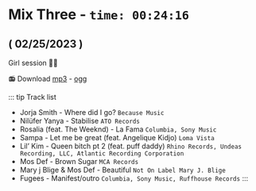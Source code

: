 #  Mix Three - `time: 00:24:16`
## ( 02/25/2023 )

Girl session 👸🏽

<my-live-archives url="https://live.rouquin.me/archives/MixThree.mp4" urltrack="../vtt/MixThree.vtt" datenamemix="02/25/2023 :: Mix Three"></my-live-archives>

📻 Download [mp3](https://live.rouquin.me/archives/MixThree.mp3) - [ogg](https://live.rouquin.me/archives/MixThree.ogg)

::: tip Track list

- Jorja Smith - Where did I go? `Because Music`
- Nilüfer Yanya - Stabilise `ATO Records`
- Rosalia (feat. The Weeknd) - La Fama `Columbia, Sony Music`
- Sampa - Let me be great (feat. Angelique Kidjo) `Loma Vista`
- Lil’ Kim - Queen bitch pt 2 (feat. puff daddy) `Rhino Records, Undeas Recording, LLC, Atlantic Recording Corporation`
- Mos Def - Brown Sugar `MCA Records`
- Mary j Blige & Mos Def - Beautiful `Not On Label Mary J. Blige`
- Fugees - Manifest/outro `Columbia, Sony Music, Ruffhouse Records`
:::